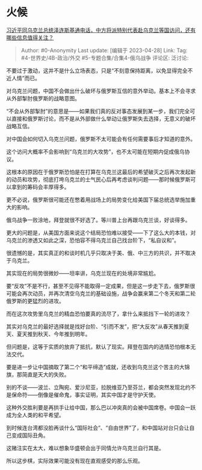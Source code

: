 # 火候
[习近平同乌克兰总统泽连斯基通电话，中方将派特别代表赴乌克兰等国访问，还有哪些信息值得关注？](https://www.zhihu.com/question/597927127/answer/3002629567)

> Author: #0-Anonymity
> Last update: [编辑于 2023-04-28]
> Link:
> Tag: #4-世界史/4B-政治/外交 #5-专题合集/合集4-俄乌战争
> 评论区:
> 泛讨论:

不要过于激动，这并不是什么立场表态，只是“不刻意保持距离，以免显得完全不近人情”而已。

对乌克兰问题，中国不会做出什么破坏与俄罗斯互信的意外举动。基本上不会寻求从外部掣肘俄罗斯的战略意图。

“不会从外部掣肘”的意思是——如果我们真的反对事态发展到某一步，我们完全可以直接和俄罗斯讨论，而不是从外部做什么举动让俄罗斯失去选择，无意义的破坏战略互信。

对中国会如何切入乌克兰问题，俄罗斯不太可能会有任何需要事后才知道的意外。

这个访问大概率不会影响到“乌克兰的大攻势”，也不太可能在短期内促成俄乌协议。

这根本的原因在于俄罗斯恐怕是在打算在乌克兰这最后的希望破灭之后再次发起新的动员和攻势，彻底打垮乌克兰的士气民心后再考虑谈判问题——那时候俄罗斯可以拿到的筹码会丰厚得多。

更不必说，俄罗斯很可能还在憋着用战场上的局势变化给美国下届总统选举施加重大的影响。

俄乌战争一败涂地，拜登就很不好选了。等川普上台再跟乌克兰谈，好谈得多。

更大的问题是，从美国方面来说这个结局恐怕难以接受——下了这么大的本钱，对乌克兰的渗透又如此之深，恐怕容不得乌克兰自己找台阶下，“私自议和”。

很遗憾的是，其实真正的和谈时机几乎只取决于美、俄、中三方的共识，并不取决于乌克兰。

其实现在的局势很微妙——坦率讲，乌克兰现在的处境非常尴尬。

要“反攻”不是不行，甚至不见得不能取得一定成果，但是这一步走下去，俄罗斯很可能会再次动员，并再次清空乌克兰的基础设施，战争会赢来第二个冬天和第二轮俄罗斯的更猛烈的进攻。

而在这次攻势里乌克兰的精血恐怕要真的流尽了，拿什么来抵挡下一轮的进攻？

其实对乌克兰的最好选择就是找好台阶、“引而不发”，把“大反攻”从春天推到夏天、夏天推到秋天、今年推到明年。

但问题是，这等于实质的放弃了抵抗，默认了现实。拜登在国内的选情恐怕根本无法交代。

要是进一步让中国摘取了第二个“和平缔造”成就，还收到乌克兰这个苦主的大锦旗，那简直是天大的失败。

别的不谈——波兰、立陶宛、爱沙尼亚，拉脱维亚乃至芬兰，都会突然发现北约不是保命符——倒像是催命鬼，事实证明，其实中国才是守护天使。

这种外交胜利要是再拱手让给中国，那么巴以冲突真的会被中国席卷。中国会一跃成为全人类的和平希望。

到时候连台湾都没脸再谈什么“国际社会”、“自由世界”了，和中国站对台只会让自己变成国际丑角。

这赌注实在太大，难以想象华盛顿会出于同情允许乌克兰自行其是。

所以这步棋，实际效果可能没有现在直观感受的那么乐观。
